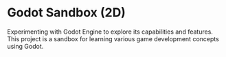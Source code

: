 # Godot Sandbox (2D)

Experimenting with Godot Engine to explore its capabilities and features. This project is a sandbox for learning various game development concepts using Godot.
